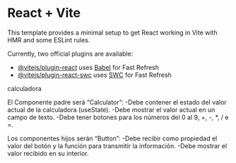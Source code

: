 # React + Vite

This template provides a minimal setup to get React working in Vite with HMR and some ESLint rules.

Currently, two official plugins are available:

- [@vitejs/plugin-react](https://github.com/vitejs/vite-plugin-react/blob/main/packages/plugin-react/README.md) uses [Babel](https://babeljs.io/) for Fast Refresh
- [@vitejs/plugin-react-swc](https://github.com/vitejs/vite-plugin-react-swc) uses [SWC](https://swc.rs/) for Fast Refresh

calculadora

El Componente padre será “Calculator”:
-Debe contener el estado del valor actual de la calculadora (useState).
-Debe mostrar el valor actual en un campo de texto.
-Debe tener botones para los números del 0 al 9, +, -, *, / e =.


Los componentes hijos serán “Button”:
-Debe recibir como propiedad el valor del botón y la función para transmitir la información.
-Debe mostrar el valor recibido en su interior.